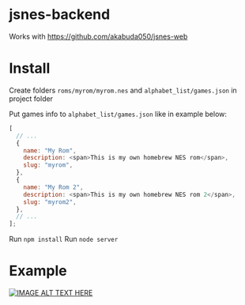 # jsnes-backend

Works with https://github.com/akabuda050/jsnes-web

# Install

Create folders `roms/myrom/myrom.nes` and `alphabet_list/games.json` in project folder

Put games info to `alphabet_list/games.json` like in example below:

```javascript
[
  // ...
  {
    name: "My Rom",
    description: <span>This is my own homebrew NES rom</span>,
    slug: "myrom",
  },
  {
    name: "My Rom 2",
    description: <span>This is my own homebrew NES rom 2</span>,
    slug: "myrom2",
  },
  // ...
];
```

Run `npm install`
Run `node server`

# Example
[![IMAGE ALT TEXT HERE](https://img.youtube.com/vi/4xMhcnmOuKE/0.jpg)](https://www.youtube.com/watch?v=4xMhcnmOuKE)
